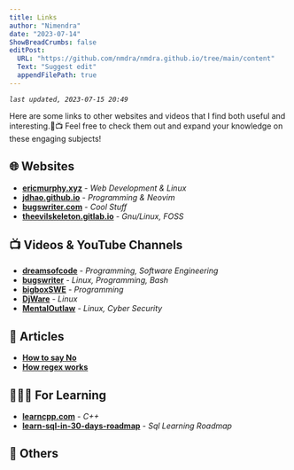 ```yaml
---
title: Links
author: "Nimendra"
date: "2023-07-14"
ShowBreadCrumbs: false
editPost:
  URL: "https://github.com/nmdra/nmdra.github.io/tree/main/content"
  Text: "Suggest edit"
  appendFilePath: true
---
```


*`last updated, 2023-07-15 20:49`*

Here are some links to other websites and videos that I find both useful and interesting.🔗📺
Feel free to check them out and expand your knowledge on these engaging subjects!

## 🌐 Websites

+ **[ericmurphy.xyz](https://ericmurphy.xyz)** - *Web Development & Linux*
+ **[jdhao.github.io](https://jdhao.github.io)** - *Programming & Neovim*
+ **[bugswriter.com](https://www.bugswriter.com/)** - *Cool Stuff*
+ **[theevilskeleton.gitlab.io](https://theevilskeleton.gitlab.io/)** - *Gnu/Linux, FOSS*


## 📺 Videos & YouTube Channels

+ **[dreamsofcode](https://www.youtube.com/@dreamsofcode)** - *Programming, Software Engineering*
+ **[bugswriter](https://www.youtube.com/@bugswriter_)** - *Linux, Programming, Bash*
+ **[bigboxSWE](https://www.youtube.com/@bigboxSWE)** - *Programming*
+ **[DjWare](https://www.youtube.com/@CyberGizmo)** - *Linux*
+ **[MentalOutlaw](https://www.youtube.com/@MentalOutlaw)** - *Linux, Cyber Security*

## 📰 Articles
+ **[How to say No](https://www.starterstory.com/how-to-say-no/)**
+ **[How regex works](https://perl.plover.com/Regex/article.html)**

## 🧑🏽‍🎓 For Learning

+ **[learncpp.com](https://www.learncpp.com/)** - *C++*
+ **[learn-sql-in-30-days-roadmap](https://datalemur.com/blog/learn-sql-in-30-days-roadmap)** - *Sql Learning Roadmap*

## 🗿 Others


